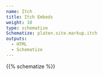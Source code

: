 ```yaml
---
name: Itch
title: Itch Embeds
weight: 10
type: schematize
Schematize: platen.site.markup.itch
outputs:
  - HTML
  - Schematize
---
```


{{% schematize %}}

